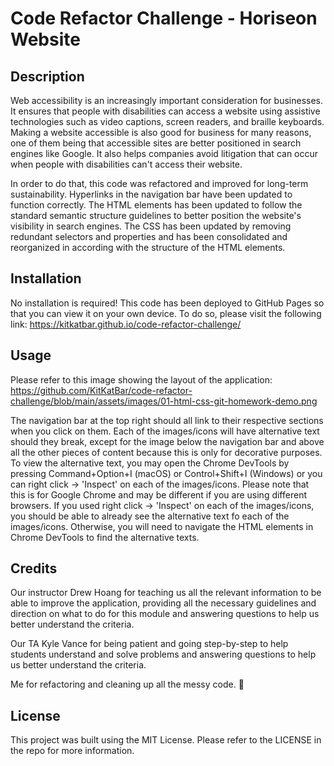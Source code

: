 # Code Refactor Challenge - Horiseon Website

## Description

Web accessibility is an increasingly important consideration for businesses. It ensures that people with disabilities can access a website using assistive technologies such as video captions, screen readers, and braille keyboards. Making a website accessible is also good for business for many reasons, one of them being that accessible sites are better positioned in search engines like Google. It also helps companies avoid litigation that can occur when people with disabilities can't access their website.

In order to do that, this code was refactored and improved for long-term sustainability.  Hyperlinks in the navigation bar have been updated to function correctly.  The HTML elements has been updated to follow the standard semantic structure guidelines to better position the website's visibility in search engines.  The CSS has been updated by removing redundant selectors and properties and has been consolidated and reorganized in according with the structure of the HTML elements.

## Installation

No installation is required!  This code has been deployed to GitHub Pages so that you can view it on your own device.  To do so, please visit the following link: https://kitkatbar.github.io/code-refactor-challenge/

## Usage

Please refer to this image showing the layout of the application: https://github.com/KitKatBar/code-refactor-challenge/blob/main/assets/images/01-html-css-git-homework-demo.png

The navigation bar at the top right should all link to their respective sections when you click on them.  Each of the images/icons will have alternative text should they break, except for the image below the navigation bar and above all the other pieces of content because this is only for decorative purposes.  To view the alternative text, you may open the Chrome DevTools by pressing Command+Option+I (macOS) or Control+Shift+I (Windows) or you can right click -> 'Inspect' on each of the images/icons.  Please note that this is for Google Chrome and may be different if you are using different browsers.  If you used right click -> 'Inspect' on each of the images/icons, you should be able to already see the alternative text fo each of the images/icons.  Otherwise, you will need to navigate the HTML elements in Chrome DevTools to find the alternative texts.

## Credits

Our instructor Drew Hoang for teaching us all the relevant information to be able to improve the application, providing all the necessary guidelines and direction on what to do for this module and answering questions to help us better understand the criteria.

Our TA Kyle Vance for being patient and going step-by-step to help students understand and solve problems and answering questions to help us better understand the criteria.

Me for refactoring and cleaning up all the messy code. 🙂

## License

This project was built using the MIT License.  Please refer to the LICENSE in the repo for more information.